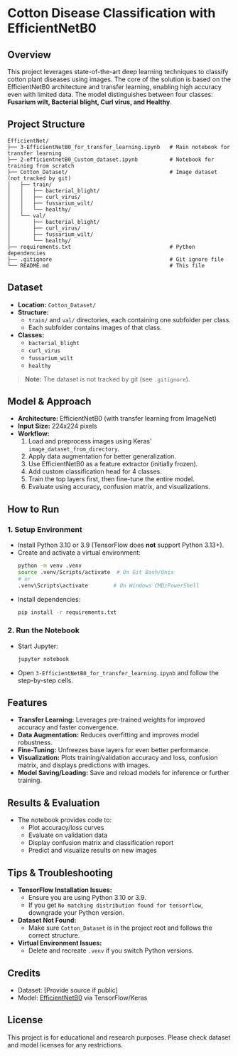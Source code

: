 # Cotton Disease Classification with EfficientNetB0

## Overview
This project leverages state-of-the-art deep learning techniques to classify cotton plant diseases using images. The core of the solution is based on the EfficientNetB0 architecture and transfer learning, enabling high accuracy even with limited data. The model distinguishes between four classes: **Fusarium wilt, Bacterial blight, Curl virus, and Healthy**.

## Project Structure
```
EfficientNet/
├── 3-EfficientNetB0_for_transfer_learning.ipynb   # Main notebook for transfer learning
├── 2-efficientnetB0_Custom_dataset.ipynb          # Notebook for training from scratch
├── Cotton_Dataset/                                # Image dataset (not tracked by git)
│   ├── train/
│   │   ├── bacterial_blight/
│   │   ├── curl_virus/
│   │   ├── fussarium_wilt/
│   │   └── healthy/
│   └── val/
│       ├── bacterial_blight/
│       ├── curl_virus/
│       ├── fussarium_wilt/
│       └── healthy/
├── requirements.txt                               # Python dependencies
├── .gitignore                                     # Git ignore file
└── README.md                                      # This file
```

## Dataset
- **Location:** `Cotton_Dataset/`
- **Structure:**
  - `train/` and `val/` directories, each containing one subfolder per class.
  - Each subfolder contains images of that class.
- **Classes:**
  - `bacterial_blight`
  - `curl_virus`
  - `fussarium_wilt`
  - `healthy`

> **Note:** The dataset is not tracked by git (see `.gitignore`).

## Model & Approach
- **Architecture:** EfficientNetB0 (with transfer learning from ImageNet)
- **Input Size:** 224x224 pixels
- **Workflow:**
  1. Load and preprocess images using Keras' `image_dataset_from_directory`.
  2. Apply data augmentation for better generalization.
  3. Use EfficientNetB0 as a feature extractor (initially frozen).
  4. Add custom classification head for 4 classes.
  5. Train the top layers first, then fine-tune the entire model.
  6. Evaluate using accuracy, confusion matrix, and visualizations.

## How to Run
### 1. **Setup Environment**
- Install Python 3.10 or 3.9 (TensorFlow does **not** support Python 3.13+).
- Create and activate a virtual environment:
  ```bash
  python -m venv .venv
  source .venv/Scripts/activate  # On Git Bash/Unix
  # or
  .venv\Scripts\activate        # On Windows CMD/PowerShell
  ```
- Install dependencies:
  ```bash
  pip install -r requirements.txt
  ```

### 2. **Run the Notebook**
- Start Jupyter:
  ```bash
  jupyter notebook
  ```
- Open `3-EfficientNetB0_for_transfer_learning.ipynb` and follow the step-by-step cells.

## Features
- **Transfer Learning:** Leverages pre-trained weights for improved accuracy and faster convergence.
- **Data Augmentation:** Reduces overfitting and improves model robustness.
- **Fine-Tuning:** Unfreezes base layers for even better performance.
- **Visualization:** Plots training/validation accuracy and loss, confusion matrix, and displays predictions with images.
- **Model Saving/Loading:** Save and reload models for inference or further training.

## Results & Evaluation
- The notebook provides code to:
  - Plot accuracy/loss curves
  - Evaluate on validation data
  - Display confusion matrix and classification report
  - Predict and visualize results on new images

## Tips & Troubleshooting
- **TensorFlow Installation Issues:**
  - Ensure you are using Python 3.10 or 3.9.
  - If you get `No matching distribution found for tensorflow`, downgrade your Python version.
- **Dataset Not Found:**
  - Make sure `Cotton_Dataset` is in the project root and follows the correct structure.
- **Virtual Environment Issues:**
  - Delete and recreate `.venv` if you switch Python versions.

## Credits
- Dataset: [Provide source if public]
- Model: [EfficientNetB0](https://arxiv.org/abs/1905.11946) via TensorFlow/Keras

## License
This project is for educational and research purposes. Please check dataset and model licenses for any restrictions.
